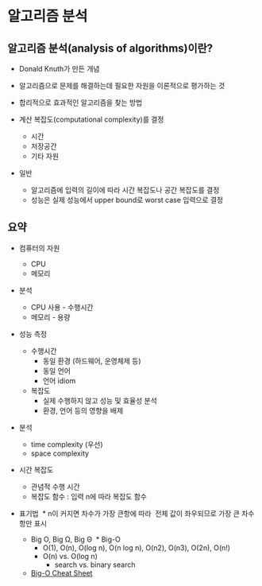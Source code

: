 # 알고리즘 분석

## 알고리즘 분석(analysis of algorithms)이란?
 * Donald Knuth가 만든 개념
 * 알고리즘으로 문제를 해결하는데 필요한 자원을 이론적으로 평가하는 것
 * 합리적으로 효과적인 알고리즘을 찾는 방법

 * 계산 복잡도(computational complexity)를 결정
    * 시간
    * 저장공간
    * 기타 자원
 * 일반
   * 알고리즘에 입력의 길이에 따라 시간 복잡도나 공간 복잡도를 결정
   * 성능은 실제 성능에서 upper bound로 worst case 입력으로 결정

## 요약
 * 컴퓨터의 자원
   * CPU
   * 메모리
 * 분석
   * CPU 사용 - 수행시간
   * 메모리 - 용량
 * 성능 측정
   * 수행시간 
     * 동일 환경 (하드웨어, 운영체제 등) 
     * 동일 언어
     * 언어 idiom
   * 복잡도
     * 실제 수행하지 않고 성능 및 효율성 분석
     * 환경, 언어 등의 영향을 배제

 * 분석
   * time complexity (우선)
   * space complexity

 * 시간 복잡도
   * 관념적 수행 시간 
   * 복잡도 함수 : 입력 n에 따라 복잡도 함수

* 표기법
  * n이 커지면 차수가 가장 큰항에 따라  전체 값이 좌우되므로 가장 큰 차수 항만 표시
  * Big O, Big Ω, Big Θ
  * Big-O
    * O(1), O(n), O(log n), O(n log n), O(n2), O(n3), O(2n), O(n!)
    * O(n) vs. O(log n)
      * search vs. binary search
  * [Big-O Cheat Sheet](http://bigocheatsheet.com/)
